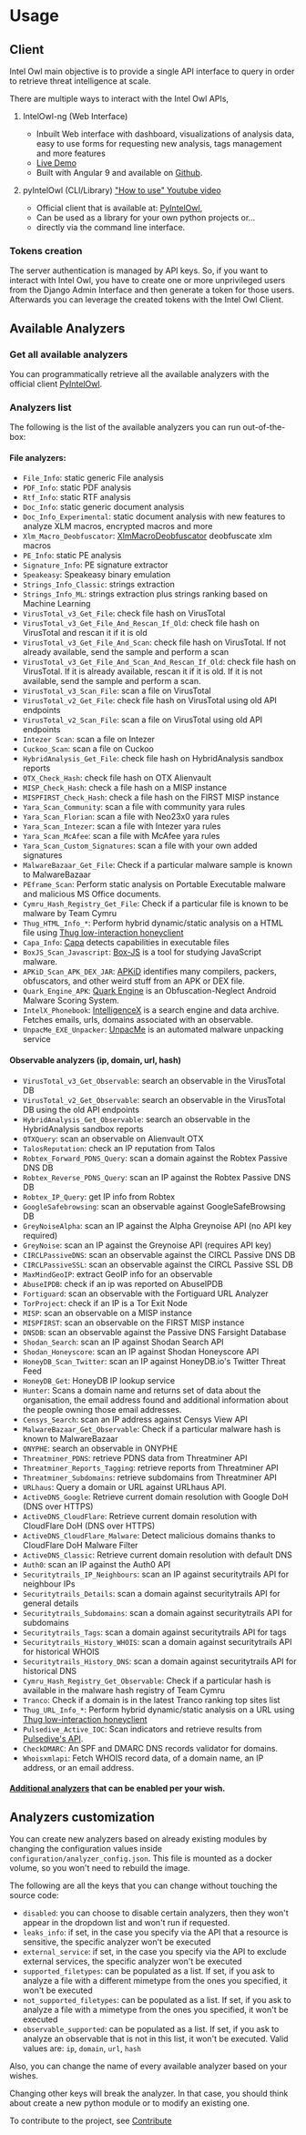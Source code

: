 # Usage

## Client
Intel Owl main objective is to provide a single API interface to query in order to retrieve threat intelligence at scale.

There are multiple ways to interact with the Intel Owl APIs,

1. IntelOwl-ng (Web Interface)

    - Inbuilt Web interface with dashboard, visualizations of analysis data, easy to use forms for requesting 
    new analysis, tags management and more features
    - [Live Demo](https://intelowlclient.firebaseapp.com/)
    - Built with Angular 9 and available on [Github](https://github.com/intelowlproject/intelowl-ng).

2. pyIntelOwl (CLI/Library) ["How to use" Youtube video](https://www.youtube.com/watch?v=fpd6Kt9EZdI)

    - Official client that is available at: [PyIntelOwl](https://github.com/intelowlproject/pyintelowl),
    - Can be used as a library for your own python projects or...
    - directly via the command line interface.

### Tokens creation
The server authentication is managed by API keys. So, if you want to interact with Intel Owl, you have to create one or more unprivileged users from the Django Admin Interface and then generate a token for those users.
Afterwards you can leverage the created tokens with the Intel Owl Client.

## Available Analyzers

### Get all available analyzers
You can programmatically retrieve all the available analyzers with the official client [PyIntelOwl](https://github.com/intelowlproject/pyintelowl).

### Analyzers list

The following is the list of the available analyzers you can run out-of-the-box:

#### File analyzers:
* `File_Info`: static generic File analysis
* `PDF_Info`: static PDF analysis
* `Rtf_Info`: static RTF analysis
* `Doc_Info`: static generic document analysis
* `Doc_Info_Experimental`: static document analysis with new features to analyze XLM macros, encrypted macros and more
* `Xlm_Macro_Deobfuscator`:  [XlmMacroDeobfuscator](https://github.com/DissectMalware/XLMMacroDeobfuscator) deobfuscate xlm macros
* `PE_Info`: static PE analysis
* `Signature_Info`: PE signature extractor
* `Speakeasy`: Speakeasy binary emulation
* `Strings_Info_Classic`: strings extraction
* `Strings_Info_ML`: strings extraction plus strings ranking based on Machine Learning
* `VirusTotal_v3_Get_File`: check file hash on VirusTotal
* `VirusTotal_v3_Get_File_And_Rescan_If_Old`: check file hash on VirusTotal and rescan it if it is old
* `VirusTotal_v3_Get_File_And_Scan`: check file hash on VirusTotal. If not already available, send the sample and perform a scan
* `VirusTotal_v3_Get_File_And_Scan_And_Rescan_If_Old`: check file hash on VirusTotal. If it is already available, rescan it if it is old. If it is not available, send the sample and perform a scan.
* `VirusTotal_v3_Scan_File`: scan a file on VirusTotal
* `VirusTotal_v2_Get_File`: check file hash on VirusTotal using old API endpoints
* `VirusTotal_v2_Scan_File`: scan a file on VirusTotal using old API endpoints
* `Intezer Scan`: scan a file on Intezer
* `Cuckoo_Scan`: scan a file on Cuckoo
* `HybridAnalysis_Get_File`: check file hash on HybridAnalysis sandbox reports
* `OTX_Check_Hash`: check file hash on OTX Alienvault
* `MISP_Check_Hash`: check a file hash on a MISP instance
* `MISPFIRST_Check_Hash`: check a file hash on the FIRST MISP instance
* `Yara_Scan_Community`: scan a file with community yara rules
* `Yara_Scan_Florian`: scan a file with Neo23x0 yara rules
* `Yara_Scan_Intezer`: scan a file with Intezer yara rules
* `Yara_Scan_McAfee`: scan a file with McAfee yara rules
* `Yara_Scan_Custom_Signatures`: scan a file with your own added signatures
* `MalwareBazaar_Get_File`: Check if a particular malware sample is known to MalwareBazaar 
* `PEframe_Scan`: Perform static analysis on Portable Executable malware and malicious MS Office documents.
* `Cymru_Hash_Registry_Get_File`: Check if a particular file is known to be malware by Team Cymru
* `Thug_HTML_Info_*`: Perform hybrid dynamic/static analysis on a HTML file using [Thug low-interaction honeyclient](https://thug-honeyclient.readthedocs.io/)
* `Capa_Info`: [Capa](https://github.com/fireeye/capa) detects capabilities in executable files
* `BoxJS_Scan_Javascript`: [Box-JS](https://github.com/CapacitorSet/box-js) is a tool for studying JavaScript malware. 
* `APKiD_Scan_APK_DEX_JAR`: [APKiD](https://github.com/rednaga/APKiD) identifies many compilers, packers, obfuscators, and other weird stuff from an APK or DEX file.
* `Quark_Engine_APK`: [Quark Engine](https://github.com/quark-engine/quark-engine) is an Obfuscation-Neglect Android Malware Scoring System.
* `IntelX_Phonebook`: [IntelligenceX](https://intelx.io/) is a search engine and data archive. Fetches emails, urls, domains associated with an observable.
* `UnpacMe_EXE_Unpacker`: [UnpacMe](https://www.unpac.me/) is an automated malware unpacking service

#### Observable analyzers (ip, domain, url, hash)
* `VirusTotal_v3_Get_Observable`: search an observable in the VirusTotal DB
* `VirusTotal_v2_Get_Observable`: search an observable in the VirusTotal DB using the old API endpoints
* `HybridAnalysis_Get_Observable`: search an observable in the HybridAnalysis sandbox reports
* `OTXQuery`: scan an observable on Alienvault OTX
* `TalosReputation`: check an IP reputation from Talos
* `Robtex_Forward_PDNS_Query`: scan a domain against the Robtex Passive DNS DB
* `Robtex_Reverse_PDNS_Query`: scan an IP against the Robtex Passive DNS DB
* `Robtex_IP_Query`: get IP info from Robtex
* `GoogleSafebrowsing`: scan an observable against GoogleSafeBrowsing DB
* `GreyNoiseAlpha`: scan an IP against the Alpha Greynoise API (no API key required)
* `GreyNoise`: scan an IP against the Greynoise API (requires API key)
* `CIRCLPassiveDNS`: scan an observable against the CIRCL Passive DNS DB
* `CIRCLPassiveSSL`: scan an observable against the CIRCL Passive SSL DB
* `MaxMindGeoIP`: extract GeoIP info for an observable
* `AbuseIPDB`: check if an ip was reported on AbuseIPDB
* `Fortiguard`: scan an observable with the Fortiguard URL Analyzer
* `TorProject`: check if an IP is a Tor Exit Node
* `MISP`: scan an observable on a MISP instance
* `MISPFIRST`: scan an observable on the FIRST MISP instance
* `DNSDB`: scan an observable against the Passive DNS Farsight Database
* `Shodan_Search`: scan an IP against Shodan Search API
* `Shodan_Honeyscore`: scan an IP against Shodan Honeyscore API
* `HoneyDB_Scan_Twitter`: scan an IP against HoneyDB.io's Twitter Threat Feed
* `HoneyDB_Get`: HoneyDB IP lookup service
* `Hunter`: Scans a domain name and returns set of data about the organisation, the email address found and additional information about the people owning those email addresses. 
* `Censys_Search`: scan an IP address against Censys View API
* `MalwareBazaar_Get_Observable`: Check if a particular malware hash is known to MalwareBazaar
* `ONYPHE`: search an observable in ONYPHE
* `Threatminer_PDNS`: retrieve PDNS data from Threatminer API
* `Threatminer_Reports_Tagging`: retrieve reports from Threatminer API
* `Threatminer_Subdomains`: retrieve subdomains from Threatminer API
* `URLhaus`: Query a domain or URL against URLhaus API.
* `ActiveDNS_Google`: Retrieve current domain resolution with Google DoH (DNS over HTTPS)
* `ActiveDNS_CloudFlare`: Retrieve current domain resolution with CloudFlare DoH (DNS over HTTPS)
* `ActiveDNS_CloudFlare_Malware`: Detect malicious domains thanks to CloudFlare DoH Malware Filter
* `ActiveDNS_Classic`: Retrieve current domain resolution with default DNS
* `Auth0`: scan an IP against the Auth0 API
* `Securitytrails_IP_Neighbours`: scan an IP against securitytrails API for neighbour IPs
* `Securitytrails_Details`: scan a domain against securitytrails API for general details
* `Securitytrails_Subdomains`: scan a domain against securitytrails API for subdomains
* `Securitytrails_Tags`: scan a domain against securitytrails API for tags
* `Securitytrails_History_WHOIS`: scan a domain against securitytrails API for historical WHOIS
* `Securitytrails_History_DNS`: scan a domain against securitytrails API for historical DNS
* `Cymru_Hash_Registry_Get_Observable`: Check if a particular hash is available in the malware hash registry of Team Cymru
* `Tranco`: Check if a domain is in the latest Tranco ranking top sites list
* `Thug_URL_Info_*`: Perform hybrid dynamic/static analysis on a URL using [Thug low-interaction honeyclient](https://thug-honeyclient.readthedocs.io/)
* `Pulsedive_Active_IOC`: Scan indicators and retrieve results from [Pulsedive's API](https://pulsedive.com/api/).
* `CheckDMARC`: An SPF and DMARC DNS records validator for domains.
* `Whoisxmlapi`: Fetch WHOIS record data, of a domain name, an IP address, or an email address.

#### [Additional analyzers](https://intelowl.readthedocs.io/en/develop/Advanced-Usage.html#optional-analyzers) that can be enabled per your wish.

## Analyzers customization
You can create new analyzers based on already existing modules by changing the configuration values inside `configuration/analyzer_config.json`. This file is mounted as a docker volume, so you won't need to rebuild the image.

The following are all the keys that you can change without touching the source code:
* `disabled`: you can choose to disable certain analyzers, then they won't appear in the dropdown list and won't run if requested.
* `leaks_info`: if set, in the case you specify via the API that a resource is sensitive, the specific analyzer won't be executed
* `external_service`: if set, in the case you specify via the API to exclude external services, the specific analyzer won't be executed
* `supported_filetypes`: can be populated as a list. If set, if you ask to analyze a file with a different mimetype from the ones you specified, it won't be executed
* `not_supported_filetypes`: can be populated as a list. If set, if you ask to analyze a file with a mimetype from the ones you specified, it won't be executed
* `observable_supported`: can be populated as a list. If set, if you ask to analyze an observable that is not in this list, it won't be executed. Valid values are: `ip`, `domain`, `url`, `hash`

Also, you can change the name of every available analyzer based on your wishes.

Changing other keys will break the analyzer. In that case, you should think about create a new python module or to modify an existing one.

To contribute to the project, see [Contribute](./Contribute.md)
